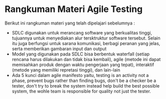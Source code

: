 # Rangkuman Materi Agile Testing

Berikut ini rangkuman materi yang telah dipelajari sebelumnya :

*  SDLC digunakan untuk merancang software yang berkualitas tinggi, tujuannya untuk menyediakan alur tersktruktur software tersebut. Selain itu juga berfungsi untuk sarana komunikasi, berbagi peranan yang jelas, serta memberikan gambaran input dan output
* Model yang digunakan pada SDLC bisa berbentuk waterfall (setiap rencana harus dilakukan dan tidak bisa kembali), agile (metode ini dapat memisahkan produk dengan waktu pengerjaan yang tepat), interaktif (metode yang memiliki repretasi tinggi), dan lain-lain
* Ada 5 kunci dalam agile manifesto yaitu, testing is an activity not a phase, prevent bugs rather than finding bugs, don't be a checker be a tester, don't try to break the system instead help build the best possible system, the wohle team is responsible for quality not just the tester.